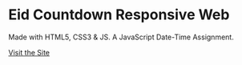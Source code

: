 # Eid Countdown Responsive Web

Made with HTML5, CSS3 & JS.
A JavaScript Date-Time Assignment.

[Visit the Site](https://eiduladha2023-countdown.netlify.app/)
